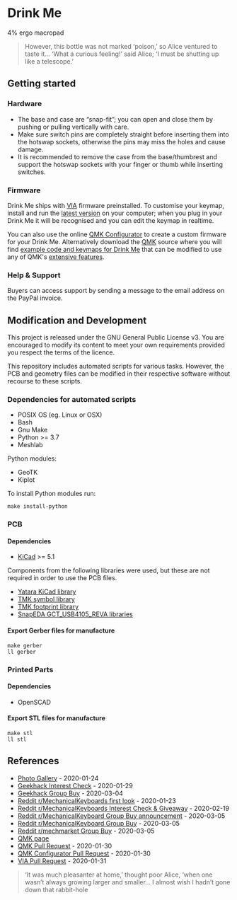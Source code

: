 # Drink Me

4% ergo macropad

> However, this bottle was not marked ‘poison,’ so Alice ventured to taste it... ‘What a curious feeling!’ said Alice; ‘I must be shutting up like a telescope.’


## Getting started

### Hardware

-   The base and case are “snap-fit”; you can open and close them by pushing or pulling vertically with care.
-   Make sure switch pins are completely straight before inserting them into the hotswap sockets, otherwise the pins may miss the holes and cause damage.
-   It is recommended to remove the case from the base/thumbrest and support the hotswap sockets with your finger or thumb while inserting switches.


### Firmware

Drink Me ships with [VIA](https://caniusevia.com/) firmware preinstalled. To customise your keymap, install and run the [latest version](https://github.com/the-via/releases) on your computer; when you plug in your Drink Me it will be recognised and you can edit the keymap in realtime.

You can also use the online [QMK Configurator](https://config.qmk.fm/#/yatara/drink_me/LAYOUT) to create a custom firmware for your Drink Me. Alternatively download the [QMK](https://github.com/qmk/qmk_firmware) source where you will find [example code and keymaps for Drink Me](https://github.com/qmk/qmk_firmware/tree/master/keyboards/yatara/drink_me) that can be modified to use any of QMK's [extensive features](https://docs.qmk.fm/#/).


### Help & Support

Buyers can access support by sending a message to the email address on the PayPal invoice.


## Modification and Development

This project is released under the GNU General Public License v3. You are encouraged to modify its content to meet your own requirements provided you respect the terms of the licence.

This repository includes automated scripts for various tasks. However, the PCB and geometry files can be modified in their respective software without recourse to these scripts.


### Dependencies for automated scripts

-   POSIX OS (eg. Linux or OSX)
-   Bash
-   Gnu Make
-   Python >= 3.7
-   Meshlab

Python modules:

-   GeoTK
-   Kiplot

To install Python modules run:

```
make install-python
```


### PCB

#### Dependencies

-   [KiCad](https://kicad-pcb.org/download/) >= 5.1

Components from the following libraries were used, but these are not required in order to use the PCB files.

-   [Yatara KiCad library](https://github.com/yatara-cc/kicad)
-   [TMK symbol library](https://github.com/tmk/kicad_lib_tmk)
-   [TMK footprint library](https://github.com/tmk/keyboard_parts.pretty )
-   [SnapEDA GCT_USB4105_REVA libraries](https://www.snapeda.com/parts/USB4105-GF-A/GCT/view-part/)


#### Export Gerber files for manufacture

```
make gerber
ll gerber
```


### Printed Parts

#### Dependencies

-   OpenSCAD


#### Export STL files for manufacture

```
make stl
ll stl
```


## References

-   [Photo Gallery](https://imgur.com/a/9XkbmKo) - 2020-01-24
-   [Geekhack Interest Check](https://geekhack.org/index.php?topic=104449.0) - 2020-01-29
-   [Geekhack Group Buy](https://geekhack.org/index.php?topic=104974.0) - 2020-03-04
-   [Reddit r/MechanicalKeyboards first look](https://www.reddit.com/r/MechanicalKeyboards/comments/eswx1z/drink_me/) - 2020-01-23
-   [Reddit r/MechanicalKeyboards Interest Check & Giveaway](https://www.reddit.com/r/MechanicalKeyboards/comments/evu429/ic_drink_me_4_ergo_interest_check_giveaway/) - 2020-02-19
-   [Reddit r/MechanicalKeyboard Group Buy announcement](https://www.reddit.com/r/MechanicalKeyboards/comments/f9hhyl/drink_me_group_buy_starts_march_5th_2020/) - 2020-03-05
-   [Reddit r/MechanicalKeyboard Group Buy](https://www.reddit.com/r/MechanicalKeyboards/comments/fe147m/drink_me_group_buy_is_live/) - 2020-03-05
-   [Reddit r/mechmarket Group Buy](https://www.reddit.com/r/mechmarket/comments/fe16nw/gb_drink_me_4_ergo_group_buy_is_live/) - 2020-03-05
-   [QMK page](https://github.com/qmk/qmk_firmware/tree/master/keyboards/yatara/drink_me)
-   [QMK Pull Request](https://github.com/qmk/qmk_firmware/pull/8039) - 2020-01-30
-   [QMK Configurator Pull Request](https://github.com/qmk/qmk_configurator/pull/648) - 2020-01-30
-   [VIA Pull Request](https://github.com/the-via/keyboards/pull/37) - 2020-01-31


> ‘It was much pleasanter at home,’ thought poor Alice, ‘when one wasn’t always growing larger and smaller... I almost wish I hadn’t gone down that rabbit-hole

